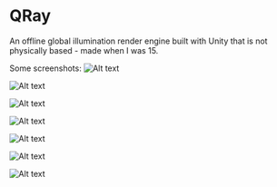# QRay
An offline global illumination render engine built with Unity that is not physically based - made when I was 15.

Some screenshots:
![Alt text](https://i.imgur.com/fjs8EGY.png "")

![Alt text](https://i.imgur.com/p1oksik.png "")

![Alt text](https://i.imgur.com/XqSoYTb.png "")

![Alt text](https://i.imgur.com/E4ytlD5.png "Cornell Box and Sphere")


![Alt text](https://i.imgur.com/5yBKfMS.png "")


![Alt text](https://i.imgur.com/wuWKmnH.png "")

![Alt text](https://i.imgur.com/A61VNDS.png "")
